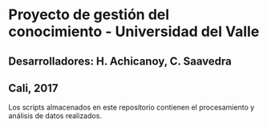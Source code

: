 # Proyecto de gestión del conocimiento - Universidad del Valle
## Desarrolladores: H. Achicanoy, C. Saavedra
## Cali, 2017

Los scripts almacenados en este repositorio contienen el procesamiento y análisis de datos realizados.